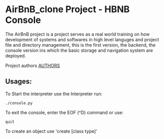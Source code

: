 # AirBnB_clone Project - HBNB Console

The AirBnB project is a project serves as a real world training on how development of systems and softwares in high level languges and project file and directory management, this is the first version, the backend, the console version ins which the basic storage and navigation system are deployed.

Project authors [AUTHORS](https://github.com/mxg-mega/AirBnB_clone/blob/main/AUTHORS)

## Usages:
To Start the interpreter use the Interpreter run:
```
./console.py
```

To exit the console, enter the EOF (^D) command or use:
```
quit 
```

To create an object use 'create [class type]'
